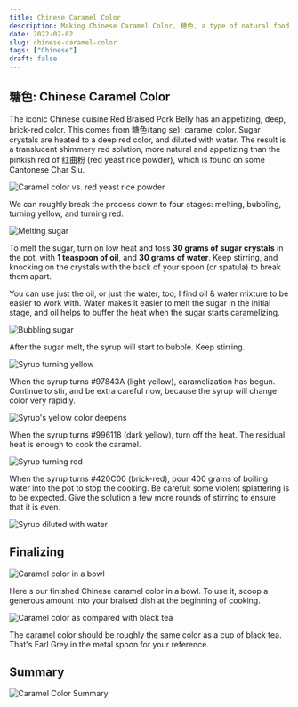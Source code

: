```yaml
---
title: Chinese Caramel Color
description: Making Chinese Caramel Color, 糖色, a type of natural food coloring commonly used in Chinese cooking, for example red braised pork belly
date: 2022-02-02
slug: chinese-caramel-color
tags: ["Chinese"]
draft: false
---
```


## 糖色: Chinese Caramel Color

The iconic Chinese cuisine Red Braised Pork Belly has an appetizing, deep, brick-red color. This comes from 糖色(tang se): caramel color. Sugar crystals are heated to a deep red color, and diluted with water. The result is a translucent shimmery red solution, more natural and appetizing than the pinkish red of 红曲粉 (red yeast rice powder), which is found on some Cantonese Char Siu.

![Caramel color vs. red yeast rice powder](/images/chinese-caramel/red-braised-pork-belly.jpg "Compare the color of red braised pork belly vs. Char Siu")

We can roughly break the process down to four stages: melting, bubbling, turning yellow, and turning red.

![Melting sugar](/images/chinese-caramel/caramel-1.jpg "Melting sugar")

To melt the sugar, turn on low heat and toss **30 grams of sugar crystals** in the pot, with **1 teaspoon of oil**, and **30 grams of water**. Keep stirring, and knocking on the crystals with the back of your spoon (or spatula) to break them apart.

You can use just the oil, or just the water, too; I find oil & water mixture to be easier to work with. Water makes it easier to melt the sugar in the initial stage, and oil helps to buffer the heat when the sugar starts caramelizing.

![Bubbling sugar](/images/chinese-caramel/caramel-2.jpg "Bubbling")

After the sugar melt, the syrup will start to bubble. Keep stirring.

![Syrup turning yellow](/images/chinese-caramel/caramel-3.jpg "#97843A Light Yellow")

When the syrup turns #97843A (light yellow), caramelization has begun. Continue to stir, and be extra careful now, because the syrup will change color very rapidly.

![Syrup's yellow color deepens](/images/chinese-caramel/caramel-4.jpg "#996118 Deep Yellow")

When the syrup turns #996118 (dark yellow), turn off the heat. The residual heat is enough to cook the caramel.

![Syrup turning red](/images/chinese-caramel/caramel-5.jpg "# 420C00 Brick Red")

When the syrup turns #420C00 (brick-red), pour 400 grams of boiling water into the pot to stop the cooking. Be careful: some violent splattering is to be expected. Give the solution a few more rounds of stirring to ensure that it is even.

![Syrup diluted with water](/images/chinese-caramel/caramel-6.jpg "Pour water in to the pot")

## Finalizing

![Caramel color in a bowl](/images/chinese-caramel/caramel-7.jpg "Final Product")

Here's our finished Chinese caramel color in a bowl. To use it, scoop a generous amount into your braised dish at the beginning of cooking.

![Caramel color as compared with black tea](/images/chinese-caramel/caramel-8.jpg "Caramel Color vs. Earl Grey")

The caramel color should be roughly the same color as a cup of black tea. That's Earl Grey in the metal spoon for your reference.

## Summary

![Caramel Color Summary](/images/caramel-color.svg)
